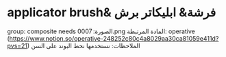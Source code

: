 # applicator brush& فرشة& ابليكاتر برش

group: composite needs
الصورة: 0007.png
المادة المرتبطة: operative (https://www.notion.so/operative-248252c80c4a8029aa30ca81059e411d?pvs=21)
الملاحظات: نستخدمها نحط البوند على السن